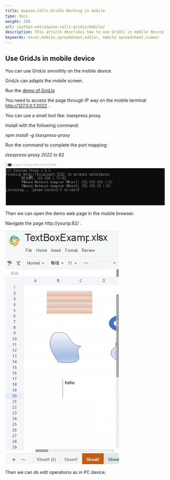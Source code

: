 ```yaml
---
title: Aspose.Cells.GridJs Working in mobile
type: docs
weight: 250
url: /python-net/aspose-cells-gridjs/mobile/
description: This article describes how to use GridJs in mobile device.
keywords: excel,mobile,spreadsheet,editor, mobile spreadsheet,viewer
---
```


## Use GridJs in mobile device

You can use GridJs smoothly on the mobile device. 

GridJs can adapts the mobile screen.

Run the [demo of GridJs ](https://github.com/aspose-cells/Aspose.Cells-for-Python-via-.NET/tree/main/Examples_GridJs_Python_Net "demo of GridJs ")

You need to access the page through IP way on the mobile terminal http://127.0.0.1:2022 . 

You can use a small tool like: iisexpress proxy.

Install with the following command:

*npm install -g iisexpress-proxy*

Run the command to complete the port mapping:

*iisexpress-proxy 2022 to 82*

![todo:iisexpress command](iisproxy_port_map.png)

Then  we can open the demo web page in the mobile browser.

Navigate the page http://yourip:82/ .

![todo:the screen navagation on mobile](gridjs_edit_on_mobile.png)

Then we can do edit operations as in PC device.